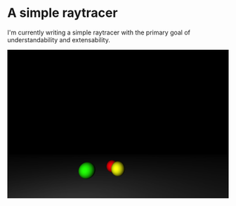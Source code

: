 # A simple raytracer

I'm currently writing a simple raytracer with the primary goal of understandability and extensability.

![Current status](current.png)